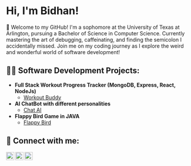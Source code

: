 <h1>Hi, I'm Bidhan! </h1>

👾 Welcome to my GitHub! I'm a sophomore at the University of Texas at Arlington, pursuing a Bachelor of Science in Computer Science. Currently mastering the art of debugging, caffeinating, and finding the semicolon I accidentally missed. Join me on my coding journey as I explore the weird and wonderful world of software development!

<h2>👨‍💻 Software Development Projects:</h2>

- <b>Full Stack Workout Progress Tracker (MongoDB, Express, React, NodeJs)</b>
  - [Workout Buddy](https://github.com/bidhankhadka11/Workout-Buddy?tab=readme-ov-file)
- <b>AI ChatBot with different personalities</b>
  - [Chat AI](https://github.com/bidhankhadka11/AI-Chatbot)
- <b>Flappy Bird Game in JAVA</b>
  - [Flappy Bird](https://github.com/bidhankhadka11/Flappy-Bird-on-java)


<h2> 🤳 Connect with me:</h2>

[<img align="left" alt="BidhanKhadka | Twitter" width="22px" src="https://cdn.jsdelivr.net/npm/simple-icons@v3/icons/twitter.svg" />][twitter]
[<img align="left" alt="BidhanKhadka | LinkedIn" width="22px" src="https://cdn.jsdelivr.net/npm/simple-icons@v3/icons/linkedin.svg" />][linkedin]
[<img align="left" alt="BidhanKhadka | Instagram" width="22px" src="https://cdn.jsdelivr.net/npm/simple-icons@v3/icons/instagram.svg" />][instagram]

[twitter]: https://x.com/bidhan___
[instagram]: https://www.instagram.com/bidhann__/
[linkedin]: https://www.linkedin.com/in/bidhan-khadka-3a966a170/
